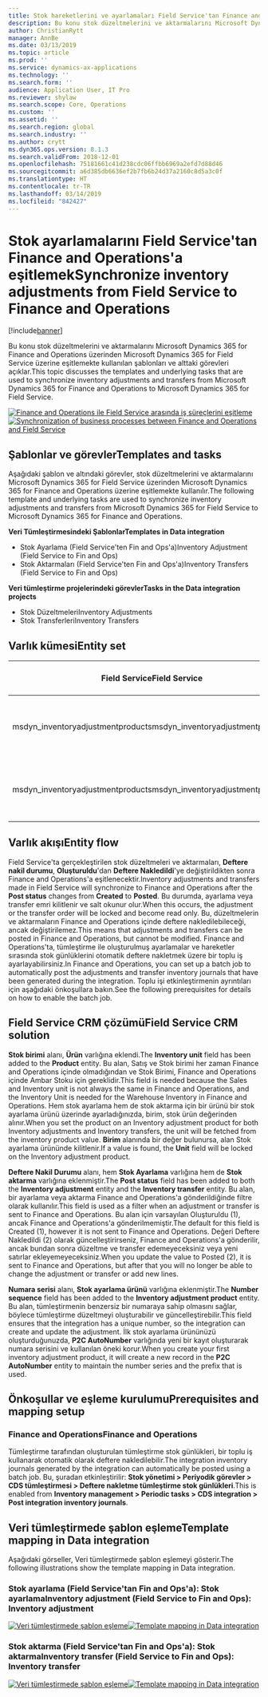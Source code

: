 ```yaml
---
title: Stok hareketlerini ve ayarlamaları Field Service'tan Finance and Operations'a eşitlemek
description: Bu konu stok düzeltmelerini ve aktarmalarını Microsoft Dynamics 365 for Finance and Operations üzerinden Microsoft Dynamics 365 for Field Service üzerine eşitlemekte kullanılan şablonları ve alttaki görevleri açıklar.
author: ChristianRytt
manager: AnnBe
ms.date: 03/13/2019
ms.topic: article
ms.prod: ''
ms.service: dynamics-ax-applications
ms.technology: ''
ms.search.form: ''
audience: Application User, IT Pro
ms.reviewer: shylaw
ms.search.scope: Core, Operations
ms.custom: ''
ms.assetid: ''
ms.search.region: global
ms.search.industry: ''
ms.author: crytt
ms.dyn365.ops.version: 8.1.3
ms.search.validFrom: 2018-12-01
ms.openlocfilehash: 75181661c41d238cdc06ffbb6969a2efd7d88d46
ms.sourcegitcommit: a6d385db6636ef2b7fb6b24d37a2160c8d5a3c0f
ms.translationtype: HT
ms.contentlocale: tr-TR
ms.lasthandoff: 03/14/2019
ms.locfileid: "842427"
---
```

# <a name="synchronize-inventory-adjustments-from-field-service-to-finance-and-operations"></a><span data-ttu-id="e8760-103">Stok ayarlamalarını Field Service'tan Finance and Operations'a eşitlemek</span><span class="sxs-lookup"><span data-stu-id="e8760-103">Synchronize inventory adjustments from Field Service to Finance and Operations</span></span>

[!include[banner](../includes/banner.md)]

<span data-ttu-id="e8760-104">Bu konu stok düzeltmelerini ve aktarmalarını Microsoft Dynamics 365 for Finance and Operations üzerinden Microsoft Dynamics 365 for Field Service üzerine eşitlemekte kullanılan şablonları ve alttaki görevleri açıklar.</span><span class="sxs-lookup"><span data-stu-id="e8760-104">This topic discusses the templates and underlying tasks that are used to synchronize inventory adjustments and transfers from Microsoft Dynamics 365 for Finance and Operations to Microsoft Dynamics 365 for Field Service.</span></span>

<span data-ttu-id="e8760-105">[![Finance and Operations ile Field Service arasında iş süreçlerini eşitleme](./media/FSTransAdjOW.png)](./media/FSTransAdjOW.png)</span><span class="sxs-lookup"><span data-stu-id="e8760-105">[![Synchronization of business processes between Finance and Operations and Field Service](./media/FSTransAdjOW.png)](./media/FSTransAdjOW.png)</span></span>

## <a name="templates-and-tasks"></a><span data-ttu-id="e8760-106">Şablonlar ve görevler</span><span class="sxs-lookup"><span data-stu-id="e8760-106">Templates and tasks</span></span>
<span data-ttu-id="e8760-107">Aşağıdaki şablon ve altındaki görevler, stok düzeltmelerini ve aktarmalarını Microsoft Dynamics 365 for Field Service üzerinden Microsoft Dynamics 365 for Finance and Operations üzerine eşitlemekte kullanılır.</span><span class="sxs-lookup"><span data-stu-id="e8760-107">The following template and underlying tasks are used to synchronize inventory adjustments and transfers from Microsoft Dynamics 365 for Field Service to Microsoft Dynamics 365 for Finance and Operations.</span></span>

<span data-ttu-id="e8760-108">**Veri Tümleştirmesindeki Şablonlar**</span><span class="sxs-lookup"><span data-stu-id="e8760-108">**Templates in Data integration**</span></span>
- <span data-ttu-id="e8760-109">Stok Ayarlama (Field Service'ten Fin and Ops'a)</span><span class="sxs-lookup"><span data-stu-id="e8760-109">Inventory Adjustment (Field Service to Fin and Ops)</span></span>
- <span data-ttu-id="e8760-110">Stok Aktarmaları (Field Service'ten Fin and Ops'a)</span><span class="sxs-lookup"><span data-stu-id="e8760-110">Inventory Transfers (Field Service to Fin and Ops)</span></span>

<span data-ttu-id="e8760-111">**Veri tümleştirme projelerindeki görevler**</span><span class="sxs-lookup"><span data-stu-id="e8760-111">**Tasks in the Data integration projects**</span></span>
- <span data-ttu-id="e8760-112">Stok Düzeltmeleri</span><span class="sxs-lookup"><span data-stu-id="e8760-112">Inventory Adjustments</span></span>
- <span data-ttu-id="e8760-113">Stok Transferleri</span><span class="sxs-lookup"><span data-stu-id="e8760-113">Inventory Transfers</span></span>

## <a name="entity-set"></a><span data-ttu-id="e8760-114">Varlık kümesi</span><span class="sxs-lookup"><span data-stu-id="e8760-114">Entity set</span></span>
| <span data-ttu-id="e8760-115">Field Service</span><span class="sxs-lookup"><span data-stu-id="e8760-115">Field Service</span></span>                     | <span data-ttu-id="e8760-116">Finance and Operations</span><span class="sxs-lookup"><span data-stu-id="e8760-116">Finance and Operations</span></span>                             |
|-----------------------------------|----------------------------------------------------|
| <span data-ttu-id="e8760-117">msdyn_inventoryadjustmentproducts</span><span class="sxs-lookup"><span data-stu-id="e8760-117">msdyn_inventoryadjustmentproducts</span></span> |   <span data-ttu-id="e8760-118">CDS Stok ayarlama günlüğü başlıkları ve satırları</span><span class="sxs-lookup"><span data-stu-id="e8760-118">CDS Inventory adjustment journal headers and lines</span></span> |
| <span data-ttu-id="e8760-119">msdyn_inventoryadjustmentproducts</span><span class="sxs-lookup"><span data-stu-id="e8760-119">msdyn_inventoryadjustmentproducts</span></span> | <span data-ttu-id="e8760-120">CDS stok transfer günlüğü başlıkları ve satırları</span><span class="sxs-lookup"><span data-stu-id="e8760-120">CDS inventory transfer journal headers and lines</span></span>   |

## <a name="entity-flow"></a><span data-ttu-id="e8760-121">Varlık akışı</span><span class="sxs-lookup"><span data-stu-id="e8760-121">Entity flow</span></span>
<span data-ttu-id="e8760-122">Field Service'ta gerçekleştirilen stok düzeltmeleri ve aktarmaları, **Deftere nakil durumu**, **Oluşturuldu**'dan **Deftere Nakledildi**'ye değiştirildikten sonra Finance and Operations'a eşitlenecektir.</span><span class="sxs-lookup"><span data-stu-id="e8760-122">Inventory adjustments and transfers made in Field Service will synchronize to Finance and Operations after the **Post status** changes from **Created** to **Posted**.</span></span> <span data-ttu-id="e8760-123">Bu durumda, ayarlama veya transfer emri kilitlenir ve salt okunur olur.</span><span class="sxs-lookup"><span data-stu-id="e8760-123">When this occurs, the adjustment or the transfer order will be locked and become read only.</span></span> <span data-ttu-id="e8760-124">Bu, düzeltmelerin ve aktarmaların Finance and Operations içinde deftere nakledilebileceği, ancak değiştirilemez.</span><span class="sxs-lookup"><span data-stu-id="e8760-124">This means that adjustments and transfers can be posted in Finance and Operations, but cannot be modified.</span></span> <span data-ttu-id="e8760-125">Finance and Operations'ta, tümleştirme ile oluşturulmuş ayarlamalar ve hareketler sırasında stok günlüklerini otomatik deftere nakletmek üzere bir toplu iş ayarlayabilirsiniz.</span><span class="sxs-lookup"><span data-stu-id="e8760-125">In Finance and Operations, you can set up a batch job to automatically post the adjustments and transfer inventory journals that have been generated during the integration.</span></span> <span data-ttu-id="e8760-126">Toplu işi etkinleştirmenin ayrıntıları için aşağıdaki önkoşullara bakın.</span><span class="sxs-lookup"><span data-stu-id="e8760-126">See the following prerequisites for details on how to enable the batch job.</span></span>

## <a name="field-service-crm-solution"></a><span data-ttu-id="e8760-127">Field Service CRM çözümü</span><span class="sxs-lookup"><span data-stu-id="e8760-127">Field Service CRM solution</span></span> 
<span data-ttu-id="e8760-128">**Stok birimi** alanı, **Ürün** varlığına eklendi.</span><span class="sxs-lookup"><span data-stu-id="e8760-128">The **Inventory unit** field has been added to the **Product** entity.</span></span> <span data-ttu-id="e8760-129">Bu alan, Satış ve Stok birimi her zaman Finance and Operations içinde olmadığından ve Stok Birimi, Finance and Operations içinde Ambar Stoku için gereklidir.</span><span class="sxs-lookup"><span data-stu-id="e8760-129">This field is needed because the Sales and Inventory unit is not always the same in Finance and Operations, and the Inventory Unit is needed for the Warehouse Inventory in Finance and Operations.</span></span>
<span data-ttu-id="e8760-130">Hem stok ayarlama hem de stok aktarma için bir ürünü bir stok ayarlama ürünü üzerinde ayarladığınızda, birim, stok ürün değerinden alınır.</span><span class="sxs-lookup"><span data-stu-id="e8760-130">When you set the product on an Inventory adjustment product for both Inventory adjustments and Inventory transfers, the unit will be fetched from the inventory product value.</span></span> <span data-ttu-id="e8760-131">**Birim** alanında bir değer bulunursa, alan Stok ayarlama ürününde kilitlenir.</span><span class="sxs-lookup"><span data-stu-id="e8760-131">If a value is found, the **Unit** field will be locked on the Inventory adjustment product.</span></span>

<span data-ttu-id="e8760-132">**Deftere Nakil Durumu** alanı, hem **Stok Ayarlama** varlığına hem de **Stok aktarma** varlığına eklenmiştir.</span><span class="sxs-lookup"><span data-stu-id="e8760-132">The **Post status** field has been added to both the **Inventory adjustment** entity and the **Inventory transfer** entity.</span></span> <span data-ttu-id="e8760-133">Bu alan, bir ayarlama veya aktarma Finance and Operations'a gönderildiğinde filtre olarak kullanılır.</span><span class="sxs-lookup"><span data-stu-id="e8760-133">This field is used as a filter when an adjustment or transfer is sent to Finance and Operations.</span></span> <span data-ttu-id="e8760-134">Bu alan için varsayılan Oluşturuldu (1), ancak Finance and Operations'a gönderilmemiştir.</span><span class="sxs-lookup"><span data-stu-id="e8760-134">The default for this field is Created (1), however it is not sent to Finance and Operations.</span></span> <span data-ttu-id="e8760-135">Değeri Deftere Nakledildi (2) olarak güncelleştirirseniz, Finance and Operations'a gönderilir, ancak bundan sonra düzeltme ve transfer edemeyeceksiniz veya yeni satırlar ekleyemeyeceksiniz.</span><span class="sxs-lookup"><span data-stu-id="e8760-135">When you update the value to Posted (2), it is sent to Finance and Operations, but after that you will no longer be able to change the adjustment or transfer or add new lines.</span></span>

<span data-ttu-id="e8760-136">**Numara serisi** alanı, **Stok ayarlama ürünü** varlığına eklenmiştir.</span><span class="sxs-lookup"><span data-stu-id="e8760-136">The **Number sequence** field has been added to the **Inventory adjustment product** entity.</span></span> <span data-ttu-id="e8760-137">Bu alan, tümleştirmenin benzersiz bir numaraya sahip olmasını sağlar, böylece tümleştirme düzeltmeyi oluşturabilir ve güncelleştirebilir.</span><span class="sxs-lookup"><span data-stu-id="e8760-137">This field ensures that the integration has a unique number, so the integration can create and update the adjustment.</span></span> <span data-ttu-id="e8760-138">İlk stok ayarlama ürününüzü oluşturduğunuzda, **P2C AutoNumber** varlığında yeni bir kayıt oluşturarak numara serisini ve kullanılan öneki korur.</span><span class="sxs-lookup"><span data-stu-id="e8760-138">When you create your first inventory adjustment product, it will create a new record in the **P2C AutoNumber** entity to maintain the number series and the prefix that is used.</span></span>

## <a name="prerequisites-and-mapping-setup"></a><span data-ttu-id="e8760-139">Önkoşullar ve eşleme kurulumu</span><span class="sxs-lookup"><span data-stu-id="e8760-139">Prerequisites and mapping setup</span></span>

### <a name="finance-and-operations"></a><span data-ttu-id="e8760-140">Finance and Operations</span><span class="sxs-lookup"><span data-stu-id="e8760-140">Finance and Operations</span></span>
<span data-ttu-id="e8760-141">Tümleştirme tarafından oluşturulan tümleştirme stok günlükleri, bir toplu iş kullanarak otomatik olarak deftere nakledilebilir.</span><span class="sxs-lookup"><span data-stu-id="e8760-141">The integration inventory journals generated by the integration can automatically be posted using a batch job.</span></span> <span data-ttu-id="e8760-142">Bu, şuradan etkinleştirilir: **Stok yönetimi > Periyodik görevler > CDS tümleştirmesi > Deftere nakletme tümleştirme stok günlükleri**.</span><span class="sxs-lookup"><span data-stu-id="e8760-142">This is enabled from **Inventory management > Periodic tasks > CDS integration > Post integration inventory journals**.</span></span>

## <a name="template-mapping-in-data-integration"></a><span data-ttu-id="e8760-143">Veri tümleştirmede şablon eşleme</span><span class="sxs-lookup"><span data-stu-id="e8760-143">Template mapping in Data integration</span></span>

<span data-ttu-id="e8760-144">Aşağıdaki görseller, Veri tümleştirmede şablon eşlemeyi gösterir.</span><span class="sxs-lookup"><span data-stu-id="e8760-144">The following illustrations show the template mapping in Data integration.</span></span>

### <a name="inventory-adjustment-field-service-to-fin-and-ops-inventory-adjustment"></a><span data-ttu-id="e8760-145">Stok ayarlama (Field Service'tan Fin and Ops'a): Stok ayarlama</span><span class="sxs-lookup"><span data-stu-id="e8760-145">Inventory adjustment (Field Service to Fin and Ops): Inventory adjustment</span></span>

<span data-ttu-id="e8760-146">[![Veri tümleştirmede şablon eşleme](./media/FSAdj1.png)](./media/FSAdj1.png)</span><span class="sxs-lookup"><span data-stu-id="e8760-146">[![Template mapping in Data integration](./media/FSAdj1.png)](./media/FSAdj1.png)</span></span>


### <a name="inventory-transfer-field-service-to-fin-and-ops-inventory-transfer"></a><span data-ttu-id="e8760-147">Stok aktarma (Field Service'tan Fin and Ops'a): Stok aktarma</span><span class="sxs-lookup"><span data-stu-id="e8760-147">Inventory transfer (Field Service to Fin and Ops): Inventory transfer</span></span>

<span data-ttu-id="e8760-148">[![Veri tümleştirmede şablon eşleme](./media/FSTrans1.png)](./media/FSTrans1.png)</span><span class="sxs-lookup"><span data-stu-id="e8760-148">[![Template mapping in Data integration](./media/FSTrans1.png)](./media/FSTrans1.png)</span></span>
